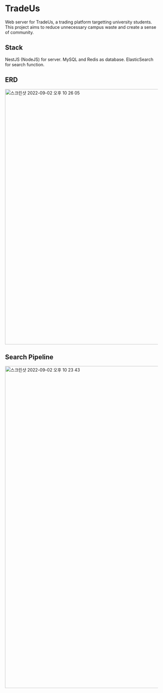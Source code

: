 # TradeUs

Web server for TradeUs, a trading platform targetting university students. This project aims to reduce unnecessary campus waste and create a sense of community.

## Stack
NestJS (NodeJS) for server. MySQL and Redis as database. ElasticSearch for search function.

## ERD
<img width="839" alt="스크린샷 2022-09-02 오후 10 26 05" src="https://user-images.githubusercontent.com/90667275/188252335-055935ab-aa2b-49d9-b05a-fb878af3ea20.png">


## Search Pipeline
<img width="1058" alt="스크린샷 2022-09-02 오후 10 23 43" src="https://user-images.githubusercontent.com/90667275/188252262-8c5f3f0d-b05a-4544-8d67-9f25f2b98a28.png">
